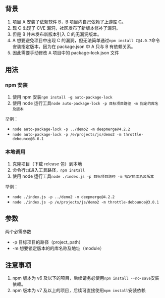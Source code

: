 ## 背景

1. 项目 A 安装了依赖软件 B，B 项目内自己依赖了上游库 C。
2. 现 C 出现了 CVE 漏洞，社区发布了新版本修补了漏洞。
3. 但是 B 并未发布新版本引入 C 的无漏洞版本。
4. A 想要避免项目中出现 C 的漏洞，但无法简单通过`npm install C@4.0.7`命令安装指定版本，因为在 package.json 中 A 只与 B 有依赖关系。
5. 因此需要手动修改 A 项目中的 package-lock.json 文件

## 用法

### npm 安装

1. 使用 npm 安装`npm install -g auto-package-lock`
2. 使用 node 运行工具`node auto-package-lock -p 目标项目路径 -m 指定的库名及版本`

举例：

- `node auto-package-lock -p ../demo2 -m deepmerge@4.2.2`
- `node auto-package-lock -p /e/projects/js/demo2 -m throttle-debounce@3.0.1`

### 本地调用

1. 克隆项目（下载 release 包）到本地
2. 命令行`cd`进入工具路径，`npm install`
3. 使用 node 运行工具`node ./index.js -p 目标项目路径 -m 指定的库名及版本`

举例：

- `node ./index.js -p ../demo2 -m deepmerge@4.2.2`
- `node ./index.js -p /e/projects/js/demo2 -m throttle-debounce@3.0.1`

## 参数

两个必需参数

- -p 目标项目的路径（project_path）
- -m 想要锁定版本的的库名称及地址（module）

## 注意事项

1. npm 版本为 v6 及以下的项目，后续请务必使用`npm install --no-save`安装依赖。
2. npm 版本为 v7 及以上的项目，后续可直接使用`npm install`安装依赖
